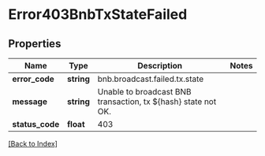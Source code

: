 # Error403BnbTxStateFailed

## Properties

Name | Type | Description | Notes
------------ | ------------- | ------------- | -------------
**error_code** | **string** | bnb.broadcast.failed.tx.state |
**message** | **string** | Unable to broadcast BNB transaction, tx ${hash} state not OK. |
**status_code** | **float** | 403 |

[[Back to Index]](../index.md)
